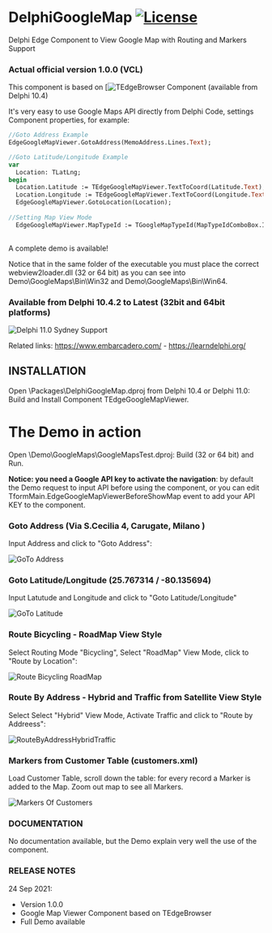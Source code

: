 # DelphiGoogleMap  [![License](https://img.shields.io/badge/License-Apache%202.0-yellowgreen.svg)](https://opensource.org/licenses/Apache-2.0)

Delphi Edge Component to View Google Map with Routing and Markers Support

### Actual official version 1.0.0 (VCL)

This component is based on [![TEdgeBrowser Component](https://docwiki.embarcadero.com/RADStudio/Sydney/en/Using_TEdgeBrowser_Component_and_Changes_to_the_TWebBrowser_Component) (available from Delphi 10.4)

It's very easy to use Google Maps API directly from Delphi Code, settings Component properties, for example:

```pascal
//Goto Address Example
EdgeGoogleMapViewer.GotoAddress(MemoAddress.Lines.Text);

//Goto Latitude/Longitude Example
var
  Location: TLatLng;
begin
  Location.Latitude := TEdgeGoogleMapViewer.TextToCoord(Latitude.Text);
  Location.Longitude := TEdgeGoogleMapViewer.TextToCoord(Longitude.Text);
  EdgeGoogleMapViewer.GotoLocation(Location);
  
//Setting Map View Mode
  EdgeGoogleMapViewer.MapTypeId := TGoogleMapTypeId(MapTypeIdComboBox.ItemIndex);
  
```
A complete demo is available!

Notice that in the same folder of the executable you must place the correct webview2loader.dll (32 or 64 bit) as you can see into Demo\GoogleMaps\Bin\Win32 and Demo\GoogleMaps\Bin\Win64.

### Available from Delphi 10.4.2 to Latest (32bit and 64bit platforms)

![Delphi 11.0 Sydney Support](./Images/SupportingDelphi.jpg)

Related links: https://www.embarcadero.com/ - https://learndelphi.org/

## INSTALLATION

Open \Packages\DelphiGoogleMap.dproj from Delphi 10.4 or Delphi 11.0: Build and Install Component TEdgeGoogleMapViewer.

# The Demo in action

Open \Demo\GoogleMaps\GoogleMapsTest.dproj: Build (32 or 64 bit) and Run.

**Notice: you need a Google API key to activate the navigation**: by default the Demo request to input API before using the component, or you can edit TformMain.EdgeGoogleMapViewerBeforeShowMap event to add your API KEY to the component.

### Goto Address (Via S.Cecilia 4, Carugate, Milano )

Input Address and click to "Goto Address":

![GoTo Address](./Images/GoToAddress.png)

### Goto Latitude/Longitude (25.767314 / -80.135694)

Input Latutude and Longitude and click to "Goto Latitude/Longitude"

![GoTo Latitude](./Images/GoToLatitudeLongitude.png)

### Route Bicycling - RoadMap View Style

Select Routing Mode "Bicycling", Select "RoadMap" View Mode, click to "Route by Location":

![Route Bicycling RoadMap](./Images/RouteBicyclingRoadMap.png)

### Route By Address - Hybrid and Traffic from Satellite View Style

Select Select "Hybrid" View Mode, Activate Traffic and click to "Route by Addreess":

![RouteByAddressHybridTraffic](./Images/RouteByAddressHybridTraffic.png)

### Markers from Customer Table (customers.xml)

Load Customer Table, scroll down the table: for every record a Marker is added to the Map. Zoom out map to see all Markers.

![Markers Of Customers](./Images/MarkersOfCustomers.png)

### DOCUMENTATION

No documentation available, but the Demo explain very well the use of the component.

### RELEASE NOTES
24 Sep 2021:
- Version 1.0.0
- Google Map Viewer Component based on TEdgeBrowser
- Full Demo available
